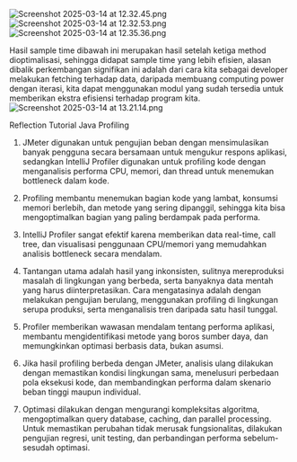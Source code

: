 ![Screenshot 2025-03-14 at 12.32.45.png](..%2F..%2F..%2FDesktop%2FScreenshot%202025-03-14%20at%2012.32.45.png)
![Screenshot 2025-03-14 at 12.32.53.png](..%2F..%2F..%2FDesktop%2FScreenshot%202025-03-14%20at%2012.32.53.png)
![Screenshot 2025-03-14 at 12.35.36.png](..%2F..%2F..%2F..%2F..%2Fvar%2Ffolders%2Fzl%2Fxf64c73954v636tjklfpd3th0000gn%2FT%2FTemporaryItems%2FNSIRD_screencaptureui_Svmg5R%2FScreenshot%202025-03-14%20at%2012.47.04.png)

Hasil sample time dibawah ini merupakan hasil setelah ketiga method dioptimalisasi, sehingga didapat sample time yang lebih efisien,
alasan dibalik perkembangan signifikan ini adalah dari cara kita sebagai developer melakukan fetching terhadap data, 
daripada membuang computing power dengan iterasi, kita dapat menggunakan modul yang sudah tersedia untuk memberikan ekstra efisiensi terhadap
program kita.
![Screenshot 2025-03-14 at 13.21.14.png](..%2F..%2F..%2FDesktop%2FScreenshot%202025-03-14%20at%2013.21.14.png)

Reflection Tutorial Java Profiling
1. JMeter digunakan untuk pengujian beban dengan mensimulasikan banyak pengguna secara bersamaan untuk mengukur respons aplikasi, 
sedangkan IntelliJ Profiler digunakan untuk profiling kode dengan menganalisis performa CPU, memori, dan thread untuk menemukan bottleneck dalam kode.

2. Profiling membantu menemukan bagian kode yang lambat, konsumsi memori berlebih, dan metode yang sering dipanggil, sehingga kita bisa mengoptimalkan 
bagian yang paling berdampak pada performa.

3. IntelliJ Profiler sangat efektif karena memberikan data real-time, call tree, dan visualisasi penggunaan CPU/memori yang memudahkan analisis bottleneck secara mendalam.

4. Tantangan utama adalah hasil yang inkonsisten, sulitnya mereproduksi masalah di lingkungan yang berbeda, serta banyaknya data mentah yang harus diinterpretasikan. 
Cara mengatasinya adalah dengan melakukan pengujian berulang, menggunakan profiling di lingkungan serupa produksi, serta menganalisis tren daripada satu hasil tunggal.

5. Profiler memberikan wawasan mendalam tentang performa aplikasi, membantu mengidentifikasi metode yang boros sumber daya, dan memungkinkan optimasi berbasis data, bukan asumsi.

6. Jika hasil profiling berbeda dengan JMeter, analisis ulang dilakukan dengan memastikan kondisi lingkungan sama, menelusuri perbedaan pola eksekusi kode, dan membandingkan 
performa dalam skenario beban tinggi maupun individual.

7. Optimasi dilakukan dengan mengurangi kompleksitas algoritma, mengoptimalkan query database, caching, dan parallel processing. Untuk memastikan perubahan tidak merusak fungsionalitas,
dilakukan pengujian regresi, unit testing, dan perbandingan performa sebelum-sesudah optimasi.

